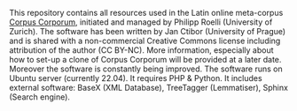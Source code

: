 This repository contains all resources used in the Latin online meta-corpus <a href="https://mlat.uzh.ch/">Corpus Corporum</a>, initiated and managed by Philipp Roelli (University of Zurich). The software has been written by Jan Ctibor (University of Prague) and is shared with a non-commercial Creative Commons license including attribution of the author (CC BY-NC). More information, especially about how to set-up a clone of Corpus Corporum will be provided at a later date. Moreover the software is constantly being improved.
The software runs on Ubuntu server (currently 22.04). It requires PHP & Python. It includes external software: BaseX (XML Database), TreeTagger (Lemmatiser), Sphinx (Search engine).
 
